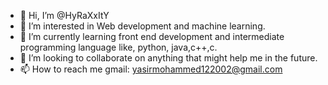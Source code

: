 - 👋 Hi, I’m @HyRaXxItY
- 👀 I’m interested in Web development and machine learning.
- 🌱 I’m currently learning front end development and intermediate programming language like, python, java,c++,c.
- 💞️ I’m looking to collaborate on anything that might help me in the future.
- 📫 How to reach me gmail: yasirmohammed122002@gmail.com

